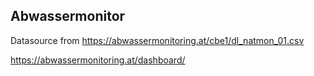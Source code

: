 ## Abwassermonitor

Datasource from https://abwassermonitoring.at/cbe1/dl_natmon_01.csv

https://abwassermonitoring.at/dashboard/

